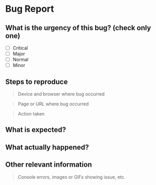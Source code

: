 # Bug Report

## What is the urgency of this bug? (check only one)

- [ ] Critical
- [ ] Major
- [ ] Normal
- [ ] Minor

## Steps to reproduce

> Device and browser where bug occurred

> Page or URL where bug occurred

> Action taken

## What is expected?

## What actually happened?

## Other relevant information

> Console errors, images or GIFs showing issue, etc.

